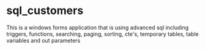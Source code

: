 # sql_customers
This is a windows forms application that is using advanced sql including triggers, functions, searching, paging, sorting, cte's, temporary tables, table variables and out parameters
